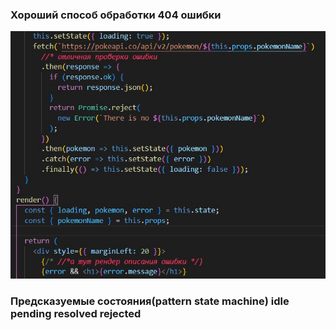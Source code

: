 ### Хороший способ обработки 404 ошибки

![Хороший способ обработки любой ошибки](./assets/errorExample.jpg)

### Предсказуемые состояния(pattern state machine) idle pending resolved rejected
